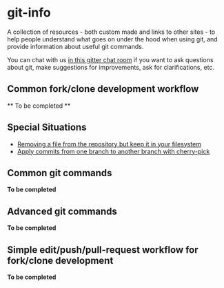 # git-info

A collection of resources - both custom made and links to other sites - to help people understand what goes on under the hood when using git, and provide information about useful git commands.

You can chat with us [in this gitter chat room](https://gitter.im/mindfulness-at-the-computer/git-info) if you want to ask questions about git, make suggestions for improvements, ask for clarifications, etc.

## Common fork/clone development workflow

** To be completed **

## Special Situations 

* [Removing a file from the repository but keep it in your filesystem](git-rm-repo-only.md)
* [Apply commits from one branch to another branch with cherry-pick](git-cherry-pick.md)

## Common git commands

**To be completed**

## Advanced git commands

**To be completed**

## Simple edit/push/pull-request workflow for fork/clone development

**To be completed**
